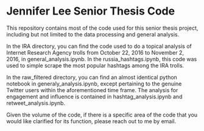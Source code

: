 # Jennifer Lee Senior Thesis Code 

This repository contains most of the code used for this senior thesis project, including but not limited to the data processing and general analysis.

In the IRA directory, you can find the code used to do a topical analysis of Internet Research Agency trolls from October 22, 2016 to November 2, 2016, in general_analysis.ipynb. In the russia_hashtags.ipynb, this code was used to simple scrape the most popular hashtags among the IRA trolls.

In the raw_filtered directory, you can find an almost identical python notebook in generaly_analysis.ipynb, except pertaining to the genuine Twitter users within the aforementioned time frame. The analysis for engagement and influence is contained in hashtag_analysis.ipynb and retweet_analysis.ipynb. 

Given the volume of the code, if there is a specific area of the code that you would like clarified for its function, please reach out to me by email.